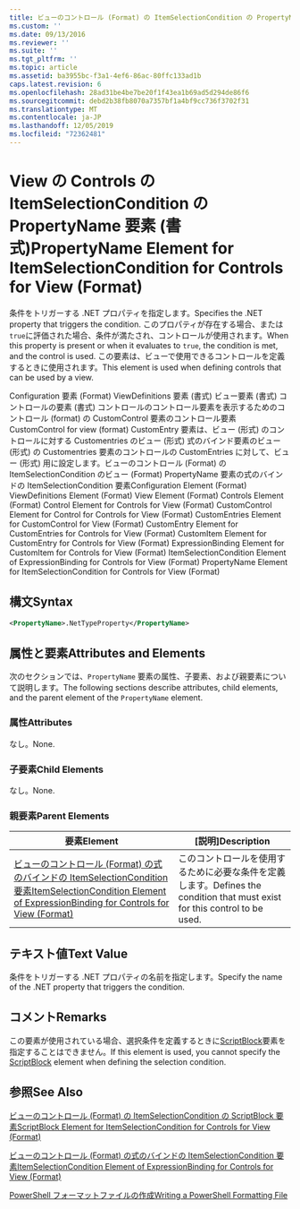 ```yaml
---
title: ビューのコントロール (Format) の ItemSelectionCondition の PropertyName 要素 |Microsoft Docs
ms.custom: ''
ms.date: 09/13/2016
ms.reviewer: ''
ms.suite: ''
ms.tgt_pltfrm: ''
ms.topic: article
ms.assetid: ba3955bc-f3a1-4ef6-86ac-80ffc133ad1b
caps.latest.revision: 6
ms.openlocfilehash: 28ad31be4be7be20f1f43ea1b69ad5d294de86f6
ms.sourcegitcommit: debd2b38fb8070a7357bf1a4bf9cc736f3702f31
ms.translationtype: MT
ms.contentlocale: ja-JP
ms.lasthandoff: 12/05/2019
ms.locfileid: "72362481"
---
```

# <a name="propertyname-element-for-itemselectioncondition-for-controls-for-view-format"></a><span data-ttu-id="23fcd-102">View の Controls の ItemSelectionCondition の PropertyName 要素 (書式)</span><span class="sxs-lookup"><span data-stu-id="23fcd-102">PropertyName Element for ItemSelectionCondition for Controls for View (Format)</span></span>

<span data-ttu-id="23fcd-103">条件をトリガーする .NET プロパティを指定します。</span><span class="sxs-lookup"><span data-stu-id="23fcd-103">Specifies the .NET property that triggers the condition.</span></span> <span data-ttu-id="23fcd-104">このプロパティが存在する場合、または `true`に評価された場合、条件が満たされ、コントロールが使用されます。</span><span class="sxs-lookup"><span data-stu-id="23fcd-104">When this property is present or when it evaluates to `true`, the condition is met, and the control is used.</span></span> <span data-ttu-id="23fcd-105">この要素は、ビューで使用できるコントロールを定義するときに使用されます。</span><span class="sxs-lookup"><span data-stu-id="23fcd-105">This element is used when defining controls that can be used by a view.</span></span>

<span data-ttu-id="23fcd-106">Configuration 要素 (Format) ViewDefinitions 要素 (書式) ビュー要素 (書式) コントロールの要素 (書式) コントロールのコントロール要素を表示するためのコントロール (format) の CustomControl 要素のコントロール要素CustomControl for view (format) CustomEntry 要素は、ビュー (形式) のコントロールに対する Customentries のビュー (形式) 式のバインド要素のビュー (形式) の Customentries 要素のコントロールの CustomEntries に対して、ビュー (形式) 用に設定します。ビューのコントロール (Format) の ItemSelectionCondition のビュー (Format) PropertyName 要素の式のバインドの ItemSelectionCondition 要素</span><span class="sxs-lookup"><span data-stu-id="23fcd-106">Configuration Element (Format) ViewDefinitions Element (Format) View Element (Format) Controls Element (Format) Control Element for Controls for View (Format) CustomControl Element for Control for Controls for View (Format) CustomEntries Element for CustomControl for View (Format) CustomEntry Element for CustomEntries for Controls for View (Format) CustomItem Element for CustomEntry for Controls for View (Format) ExpressionBinding Element for CustomItem for Controls for View (Format) ItemSelectionCondition Element of ExpressionBinding for Controls for View (Format) PropertyName Element for ItemSelectionCondition for Controls for View (Format)</span></span>

## <a name="syntax"></a><span data-ttu-id="23fcd-107">構文</span><span class="sxs-lookup"><span data-stu-id="23fcd-107">Syntax</span></span>

```xml
<PropertyName>.NetTypeProperty</PropertyName>
```

## <a name="attributes-and-elements"></a><span data-ttu-id="23fcd-108">属性と要素</span><span class="sxs-lookup"><span data-stu-id="23fcd-108">Attributes and Elements</span></span>

<span data-ttu-id="23fcd-109">次のセクションでは、`PropertyName` 要素の属性、子要素、および親要素について説明します。</span><span class="sxs-lookup"><span data-stu-id="23fcd-109">The following sections describe attributes, child elements, and the parent element of the `PropertyName` element.</span></span>

### <a name="attributes"></a><span data-ttu-id="23fcd-110">属性</span><span class="sxs-lookup"><span data-stu-id="23fcd-110">Attributes</span></span>

<span data-ttu-id="23fcd-111">なし。</span><span class="sxs-lookup"><span data-stu-id="23fcd-111">None.</span></span>

### <a name="child-elements"></a><span data-ttu-id="23fcd-112">子要素</span><span class="sxs-lookup"><span data-stu-id="23fcd-112">Child Elements</span></span>

<span data-ttu-id="23fcd-113">なし。</span><span class="sxs-lookup"><span data-stu-id="23fcd-113">None.</span></span>

### <a name="parent-elements"></a><span data-ttu-id="23fcd-114">親要素</span><span class="sxs-lookup"><span data-stu-id="23fcd-114">Parent Elements</span></span>

|<span data-ttu-id="23fcd-115">要素</span><span class="sxs-lookup"><span data-stu-id="23fcd-115">Element</span></span>|<span data-ttu-id="23fcd-116">[説明]</span><span class="sxs-lookup"><span data-stu-id="23fcd-116">Description</span></span>|
|-------------|-----------------|
|[<span data-ttu-id="23fcd-117">ビューのコントロール (Format) の式のバインドの ItemSelectionCondition 要素</span><span class="sxs-lookup"><span data-stu-id="23fcd-117">ItemSelectionCondition Element of ExpressionBinding for Controls for View (Format)</span></span>](./itemselectioncondition-element-for-expressionbinding-for-controls-for-view-format.md)|<span data-ttu-id="23fcd-118">このコントロールを使用するために必要な条件を定義します。</span><span class="sxs-lookup"><span data-stu-id="23fcd-118">Defines the condition that must exist for this control to be used.</span></span>|

## <a name="text-value"></a><span data-ttu-id="23fcd-119">テキスト値</span><span class="sxs-lookup"><span data-stu-id="23fcd-119">Text Value</span></span>

<span data-ttu-id="23fcd-120">条件をトリガーする .NET プロパティの名前を指定します。</span><span class="sxs-lookup"><span data-stu-id="23fcd-120">Specify the name of the .NET property that triggers the condition.</span></span>

## <a name="remarks"></a><span data-ttu-id="23fcd-121">コメント</span><span class="sxs-lookup"><span data-stu-id="23fcd-121">Remarks</span></span>

<span data-ttu-id="23fcd-122">この要素が使用されている場合、選択条件を定義するときに[ScriptBlock](./scriptblock-element-for-itemselectioncondition-for-controls-for-view-format.md)要素を指定することはできません。</span><span class="sxs-lookup"><span data-stu-id="23fcd-122">If this element is used, you cannot specify the [ScriptBlock](./scriptblock-element-for-itemselectioncondition-for-controls-for-view-format.md) element when defining the selection condition.</span></span>

## <a name="see-also"></a><span data-ttu-id="23fcd-123">参照</span><span class="sxs-lookup"><span data-stu-id="23fcd-123">See Also</span></span>

[<span data-ttu-id="23fcd-124">ビューのコントロール (Format) の ItemSelectionCondition の ScriptBlock 要素</span><span class="sxs-lookup"><span data-stu-id="23fcd-124">ScriptBlock Element for ItemSelectionCondition for Controls for View (Format)</span></span>](./scriptblock-element-for-itemselectioncondition-for-controls-for-view-format.md)

[<span data-ttu-id="23fcd-125">ビューのコントロール (Format) の式のバインドの ItemSelectionCondition 要素</span><span class="sxs-lookup"><span data-stu-id="23fcd-125">ItemSelectionCondition Element of ExpressionBinding for Controls for View (Format)</span></span>](./itemselectioncondition-element-for-expressionbinding-for-controls-for-view-format.md)

[<span data-ttu-id="23fcd-126">PowerShell フォーマットファイルの作成</span><span class="sxs-lookup"><span data-stu-id="23fcd-126">Writing a PowerShell Formatting File</span></span>](./writing-a-powershell-formatting-file.md)
